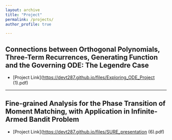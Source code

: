 ```yaml
---
layout: archive
title: "Project"
permalink: /projects/
author_profile: true

---
```

## Connections between Orthogonal Polynomials, Three-Term Recurrences, Generating Function and the Governing ODE: The Legendre Case
+ [Project Link](https://devt287.github.io/files/Exploring_ODE_Project (1).pdf)
---
## Fine-grained Analysis for the Phase Transition of Moment Matching, with Application in Infinite-Armed Bandit Problem
+ [Project Link](https://devt287.github.io/files/SURE_presentation (6).pdf)


